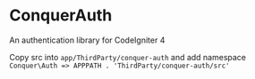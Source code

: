 # ConquerAuth
An authentication library for CodeIgniter 4

Copy src into `app/ThirdParty/conquer-auth` and add namespace `Conquer\Auth => APPPATH . 'ThirdParty/conquer-auth/src'`
